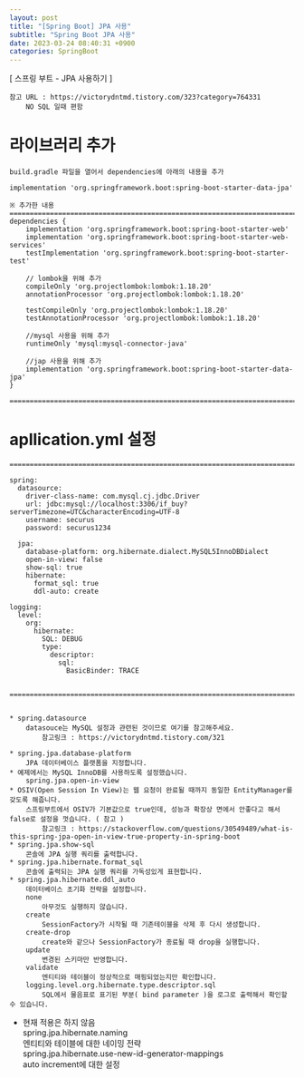 ```yaml
---  
layout: post  
title: "[Spring Boot] JPA 사용"  
subtitle: "Spring Boot JPA 사용"  
date: 2023-03-24 08:40:31 +0900  
categories: SpringBoot  
---  
```

[ 스프링 부트 - JPA 사용하기 ]   
	  
  
	참고 URL : https://victorydntmd.tistory.com/323?category=764331  
		NO SQL 일때 편함  
  
# 라이브러리 추가  
  
	build.gradle 파일을 열어서 dependencies에 아래의 내용을 추가  
  
	implementation 'org.springframework.boot:spring-boot-starter-data-jpa'  
  
	※ 추가한 내용  
	=====================================================================================================================================================  
	dependencies {  
		implementation 'org.springframework.boot:spring-boot-starter-web'  
		implementation 'org.springframework.boot:spring-boot-starter-web-services'  
		testImplementation 'org.springframework.boot:spring-boot-starter-test'  
		  
		// lombok을 위해 추가  
		compileOnly 'org.projectlombok:lombok:1.18.20'  
		annotationProcessor 'org.projectlombok:lombok:1.18.20'  
  
		testCompileOnly 'org.projectlombok:lombok:1.18.20'  
		testAnnotationProcessor 'org.projectlombok:lombok:1.18.20'  
  
		//mysql 사용을 위해 추가  
		runtimeOnly 'mysql:mysql-connector-java'  
		  
		//jap 사용을 위해 추가  
		implementation 'org.springframework.boot:spring-boot-starter-data-jpa'  
	}  
  
	=====================================================================================================================================================  
  
  
# apllication.yml 설정  
  
  
	=====================================================================================================================================================  
  
	spring:  
	  datasource:  
		driver-class-name: com.mysql.cj.jdbc.Driver  
		url: jdbc:mysql://localhost:3306/if_buy?serverTimezone=UTC&characterEncoding=UTF-8  
		username: securus  
		password: securus1234  
  
	  jpa:  
		database-platform: org.hibernate.dialect.MySQL5InnoDBDialect  
		open-in-view: false  
		show-sql: true  
		hibernate:  
		  format_sql: true  
		  ddl-auto: create  
  
	logging:  
	  level:  
		org:  
		  hibernate:  
			SQL: DEBUG  
			type:  
			  descriptor:  
				sql:  
				  BasicBinder: TRACE  
  
  
	=====================================================================================================================================================  
  
  
	* spring.datasource  
		datasouce는 MySQL 설정과 관련된 것이므로 여기를 참고해주세요.  
			참고링크 : https://victorydntmd.tistory.com/321  
  
	* spring.jpa.database-platform  
		JPA 데이터베이스 플랫폼을 지정합니다.  
	* 예제에서는 MySQL InnoDB를 사용하도록 설정했습니다.  
		spring.jpa.open-in-view  
	* OSIV(Open Session In View)는 웹 요청이 완료될 때까지 동일한 EntityManager를 갖도록 해줍니다.  
		스프링부트에서 OSIV가 기본값으로 true인데, 성능과 확장상 면에서 안좋다고 해서 false로 설정을 껏습니다. ( 참고 )  
			참고링크 : https://stackoverflow.com/questions/30549489/what-is-this-spring-jpa-open-in-view-true-property-in-spring-boot  
	* spring.jpa.show-sql  
		콘솔에 JPA 실행 쿼리를 출력합니다.  
	* spring.jpa.hibernate.format_sql  
		콘솔에 출력되는 JPA 실행 쿼리를 가독성있게 표현합니다.  
	* spring.jpa.hibernate.ddl_auto  
		데이터베이스 초기화 전략을 설정합니다.  
		none  
			아무것도 실행하지 않습니다.  
		create  
			SessionFactory가 시작될 때 기존테이블을 삭제 후 다시 생성합니다.  
		create-drop  
			create와 같으나 SessionFactory가 종료될 때 drop을 실행합니다.  
		update  
			변경된 스키마만 반영합니다.  
		validate  
			엔티티와 테이블이 정상적으로 매핑되었는지만 확인합니다.  
		logging.level.org.hibernate.type.descriptor.sql  
			SQL에서 물음표로 표기된 부분( bind parameter )을 로그로 출력해서 확인할 수 있습니다.  
  
  
- 현재 적용은 하지 않음  
	spring.jpa.hibernate.naming  
		엔티티와 테이블에 대한 네이밍 전략  
	spring.jpa.hibernate.use-new-id-generator-mappings  
		auto increment에 대한 설정                                                                                                                                                                                                                                                                                                                                                                                                                                                                                                                                                                                                                                                                                                                                                                                                                                                                                                                                                                                                                                                                                                                                                                                                                                                                                                                                                                                                                                                                                                                                                                                                                                                                                                                                                                                                                                                                                                                                                                                                                                                                                                                                                                                                                                                                                                                                                                                                                                                                                                                                                                                                                                                                                                                                                                                                                                                                                                                                                                                                                                                                                                                                                                                                                                                                                
